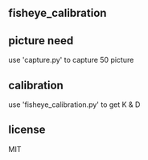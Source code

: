 ## fisheye_calibration

## picture need
use 'capture.py' to capture 50 picture

## calibration
use 'fisheye_calibration.py' to get K & D

## license  
MIT

